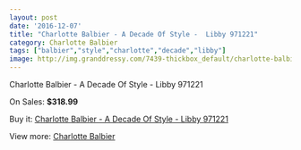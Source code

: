 ```yaml
---
layout: post
date: '2016-12-07'
title: "Charlotte Balbier - A Decade Of Style -  Libby 971221"
category: Charlotte Balbier
tags: ["balbier","style","charlotte","decade","libby"]
image: http://img.granddressy.com/7439-thickbox_default/charlotte-balbier-a-decade-of-style-libby-971221.jpg
---
```

Charlotte Balbier - A Decade Of Style -  Libby 971221

On Sales: **$318.99**
<a href="https://www.granddressy.com/en/charlotte-balbier/6686-charlotte-balbier-a-decade-of-style-libby-971221.html"><amp-img layout="responsive" width="600" height="600" src="//img.granddressy.com/7439-thickbox_default/charlotte-balbier-a-decade-of-style-libby-971221.jpg" alt="Charlotte Balbier - A Decade Of Style -  Libby 971221 0" /></a>

Buy it: [Charlotte Balbier - A Decade Of Style -  Libby 971221](https://www.granddressy.com/en/charlotte-balbier/6686-charlotte-balbier-a-decade-of-style-libby-971221.html "Charlotte Balbier - A Decade Of Style -  Libby 971221")

View more: [Charlotte Balbier](https://www.granddressy.com/en/21-charlotte-balbier "Charlotte Balbier")